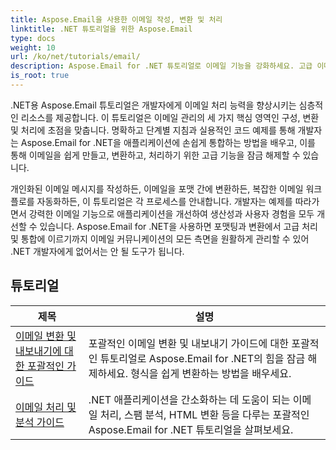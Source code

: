 ```yaml
---
title: Aspose.Email을 사용한 이메일 작성, 변환 및 처리
linktitle: .NET 튜토리얼을 위한 Aspose.Email
type: docs
weight: 10
url: /ko/net/tutorials/email/
description: Aspose.Email for .NET 튜토리얼로 이메일 기능을 강화하세요. 고급 이메일 관리를 위해 이메일을 작성, 변환 및 처리하는 방법을 알아보세요.
is_root: true
---
```


.NET용 Aspose.Email 튜토리얼은 개발자에게 이메일 처리 능력을 향상시키는 심층적인 리소스를 제공합니다. 이 튜토리얼은 이메일 관리의 세 가지 핵심 영역인 구성, 변환 및 처리에 초점을 맞춥니다. 명확하고 단계별 지침과 실용적인 코드 예제를 통해 개발자는 Aspose.Email for .NET을 애플리케이션에 손쉽게 통합하는 방법을 배우고, 이를 통해 이메일을 쉽게 만들고, 변환하고, 처리하기 위한 고급 기능을 잠금 해제할 수 있습니다.

개인화된 이메일 메시지를 작성하든, 이메일을 포맷 간에 변환하든, 복잡한 이메일 워크플로를 자동화하든, 이 튜토리얼은 각 프로세스를 안내합니다. 개발자는 예제를 따라가면서 강력한 이메일 기능으로 애플리케이션을 개선하여 생산성과 사용자 경험을 모두 개선할 수 있습니다. Aspose.Email for .NET을 사용하면 포맷팅과 변환에서 고급 처리 및 통합에 이르기까지 이메일 커뮤니케이션의 모든 측면을 원활하게 관리할 수 있어 .NET 개발자에게 없어서는 안 될 도구가 됩니다.

## 튜토리얼
| 제목 | 설명 |
| --- | --- | 
| [이메일 변환 및 내보내기에 대한 포괄적인 가이드](./comprehensive-guide-to-email-conversion-and-export/) | 포괄적인 이메일 변환 및 내보내기 가이드에 대한 포괄적인 튜토리얼로 Aspose.Email for .NET의 힘을 잠금 해제하세요. 형식을 쉽게 변환하는 방법을 배우세요. |
| [이메일 처리 및 분석 가이드](./guide-to-email-processing-and-analysis/) | .NET 애플리케이션을 간소화하는 데 도움이 되는 이메일 처리, 스팸 분석, HTML 변환 등을 다루는 포괄적인 Aspose.Email for .NET 튜토리얼을 살펴보세요. | 